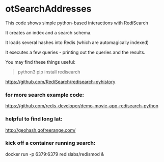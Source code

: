 # otSearchAddresses

This code shows simple python-based interactions with RediSearch

It creates an index and a search schema. 

It loads several hashes into Redis (which are automagically indexed)

It executes a few queries - printing out the queries and the results.

You may find these things useful:

> python3 pip install redisearch

 https://github.com/RediSearch/redisearch-pyhistory


### for more search example code: 

https://github.com/redis-developer/demo-movie-app-redisearch-python 


### helpful to find long lat:

http://geohash.gofreerange.com/  

### kick off a container running search:  

docker run -p 6379:6379 redislabs/redismod &
